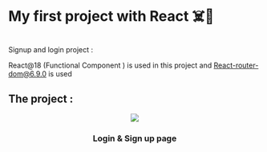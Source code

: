
<h1 align="left">My first project with React ☠️🦾</h1>

##


Signup and login project :


React@18 (Functional Component ) is used in this project
and React-router-dom@6.9.0 is used

##

<h2 align="left">The project :</h2>

<div align="center">
  <img src="https://raw.githubusercontent.com/lRezaAsadil/Registration-and-login-form-with-React/master/src/images/FormGif.gif"> 
  <h3>Login & Sign up  page</h3>
</div>
